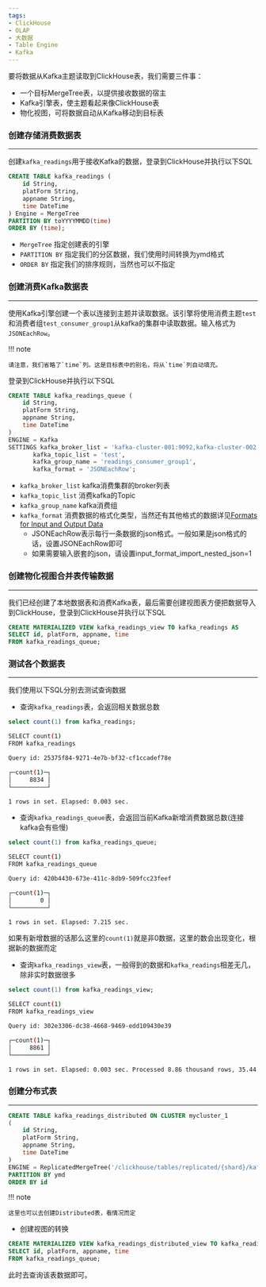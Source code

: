 ```yaml
---
tags:
- ClickHouse
- OLAP
- 大数据
- Table Engine
- Kafka
---
```


要将数据从Kafka主题读取到ClickHouse表，我们需要三件事：

- 一个目标MergeTree表，以提供接收数据的宿主
- Kafka引擎表，使主题看起来像ClickHouse表
- 物化视图，可将数据自动从Kafka移动到目标表

### 创建存储消费数据表

---

创建`kafka_readings`用于接收Kafka的数据，登录到ClickHouse并执行以下SQL

```sql
CREATE TABLE kafka_readings (
    id String,
    platForm String,
    appname String,
    time DateTime
) Engine = MergeTree
PARTITION BY toYYYYMMDD(time)
ORDER BY (time);
```

- `MergeTree` 指定创建表的引擎
- `PARTITION BY` 指定我们的分区数据，我们使用时间转换为ymd格式
- `ORDER BY` 指定我们的排序规则，当然也可以不指定

### 创建消费Kafka数据表

---

使用Kafka引擎创建一个表以连接到主题并读取数据。该引擎将使用消费主题`test`和消费者组`test_consumer_group1`从kafka的集群中读取数据。输入格式为`JSONEachRow`。

!!! note

    请注意，我们省略了`time`列。这是目标表中的别名，将从`time`列自动填充。

登录到ClickHouse并执行以下SQL

```sql
CREATE TABLE kafka_readings_queue (
    id String,
    platForm String,
    appname String,
    time DateTime
)
ENGINE = Kafka
SETTINGS kafka_broker_list = 'kafka-cluster-001:9092,kafka-cluster-002:9092',
       kafka_topic_list = 'test',
       kafka_group_name = 'readings_consumer_group1',
       kafka_format = 'JSONEachRow';
```

- `kafka_broker_list` kafka消费集群的broker列表
- `kafka_topic_list` 消费kafka的Topic
- `kafka_group_name` kafka消费组
- `kafka_format` 消费数据的格式化类型，当然还有其他格式的数据详见[Formats for Input and Output Data](https://clickhouse.tech/docs/en/interfaces/formats/)
    - JSONEachRow表示每行一条数据的json格式。一般如果是json格式的话，设置JSONEachRow即可
    - 如果需要输入嵌套的json，请设置input_format_import_nested_json=1

### 创建物化视图合并表传输数据

---

我们已经创建了本地数据表和消费Kafka表，最后需要创建视图表方便把数据导入到ClickHouse，登录到ClickHouse并执行以下SQL

```sql
CREATE MATERIALIZED VIEW kafka_readings_view TO kafka_readings AS
SELECT id, platForm, appname, time
FROM kafka_readings_queue;
```

### 测试各个数据表

---

我们使用以下SQL分别去测试查询数据

- 查询`kafka_readings`表，会返回相关数据总数

```sql
select count(1) from kafka_readings;
```

```bash
SELECT count(1)
FROM kafka_readings

Query id: 25375f84-9271-4e7b-bf32-cf1ccadef78e

┌─count(1)─┐
│     8834 │
└──────────┘

1 rows in set. Elapsed: 0.003 sec.
```

- 查询`kafka_readings_queue`表，会返回当前Kafka新增消费数据总数(连接kafka会有些慢)

```sql
select count(1) from kafka_readings_queue;
```

```bash
SELECT count(1)
FROM kafka_readings_queue

Query id: 420b4430-673e-411c-8db9-509fcc23feef

┌─count(1)─┐
│        0 │
└──────────┘

1 rows in set. Elapsed: 7.215 sec.
```

如果有新增数据的话那么这里的`count(1)`就是非0数据，这里的数会出现变化，根据新的数据而定

- 查询`kafka_readings_view`表，一般得到的数据和`kafka_readings`相差无几，除非实时数据很多

```sql
select count(1) from kafka_readings_view;
```

```bash
SELECT count(1)
FROM kafka_readings_view

Query id: 302e3306-dc38-4668-9469-edd109430e39

┌─count(1)─┐
│     8861 │
└──────────┘

1 rows in set. Elapsed: 0.003 sec. Processed 8.86 thousand rows, 35.44 KB (3.13 million rows/s., 12.50 MB/s.)
```

### 创建分布式表

---

```sql
CREATE TABLE kafka_readings_distributed ON CLUSTER mycluster_1
(
    id String,
    platForm String,
    appname String,
    time DateTime
)
ENGINE = ReplicatedMergeTree('/clickhouse/tables/replicated/{shard}/kafka_readings_distributed', '{replica}')
PARTITION BY ymd
ORDER BY id
```

!!! note

    这里也可以去创建Distributed表，看情况而定

- 创建视图的转换

```sql
CREATE MATERIALIZED VIEW kafka_readings_distributed_view TO kafka_readings_distributed AS
SELECT id, platForm, appname, time
FROM kafka_readings_queue;
```

此时去查询该表数据即可。
